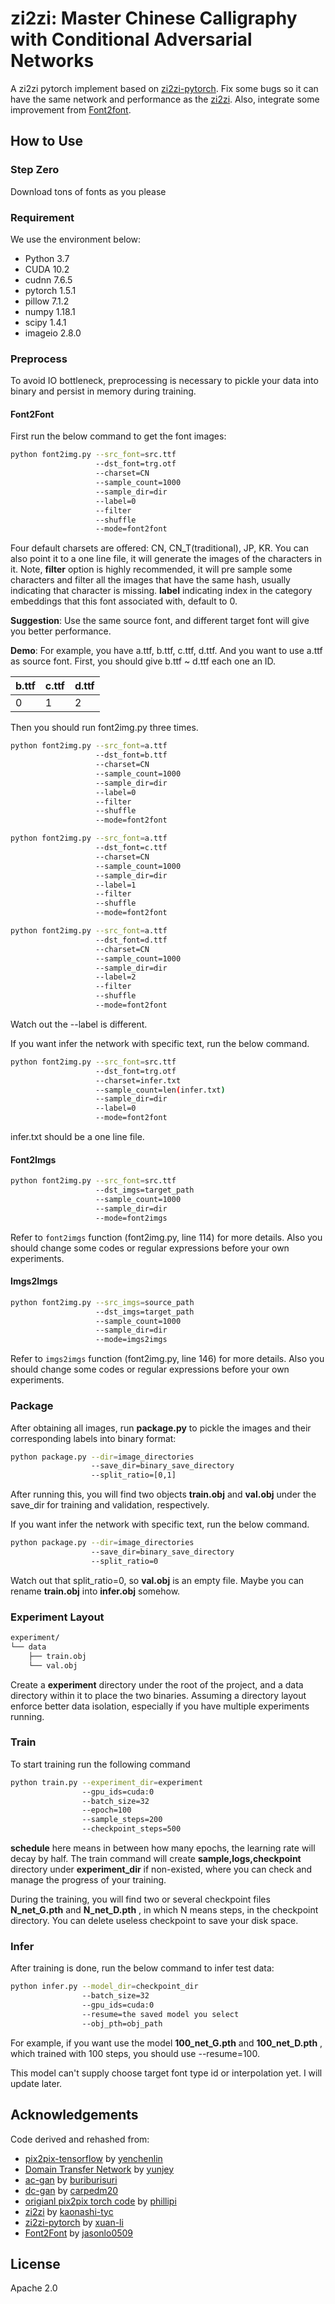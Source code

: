 # zi2zi: Master Chinese Calligraphy with Conditional Adversarial Networks

A zi2zi pytorch implement based on [zi2zi-pytorch](https://github.com/xuan-li/zi2zi-pytorch). Fix some bugs so it can have the same network and performance as the [zi2zi](https://github.com/kaonashi-tyc/zi2zi). Also, integrate some improvement from [Font2font](https://github.com/jasonlo0509/Font2Font).

## How to Use
### Step Zero
Download tons of fonts as you please
### Requirement

We use the environment below:

* Python 3.7
* CUDA 10.2
* cudnn 7.6.5
* pytorch 1.5.1
* pillow 7.1.2
* numpy 1.18.1
* scipy 1.4.1
* imageio 2.8.0

### Preprocess
To avoid IO bottleneck, preprocessing is necessary to pickle your data into binary and persist in memory during training.

#### Font2Font

First run the below command to get the font images:

```sh
python font2img.py --src_font=src.ttf
                   --dst_font=trg.otf
                   --charset=CN
                   --sample_count=1000
                   --sample_dir=dir
                   --label=0
                   --filter
                   --shuffle
                   --mode=font2font
```
Four default charsets are offered: CN, CN_T(traditional), JP, KR. You can also point it to a one line file, it will generate the images of the characters in it. Note, **filter** option is highly recommended, it will pre sample some characters and filter all the images that have the same hash, usually indicating that character is missing. **label** indicating index in the category embeddings that this font associated with, default to 0.

**Suggestion**: Use the same source font, and different target font will give you better performance.

**Demo**: For example, you have a.ttf, b.ttf, c.ttf, d.ttf. And you want to use a.ttf as source font. First, you should give b.ttf ~ d.ttf each one an ID.

| b.ttf | c.ttf | d.ttf |
| ----- | ----- | ----- |
| 0     | 1     | 2     |

Then you should run font2img.py three times.

```sh
python font2img.py --src_font=a.ttf
                   --dst_font=b.ttf
                   --charset=CN
                   --sample_count=1000
                   --sample_dir=dir
                   --label=0
                   --filter
                   --shuffle
                   --mode=font2font
```



```sh
python font2img.py --src_font=a.ttf
                   --dst_font=c.ttf
                   --charset=CN
                   --sample_count=1000
                   --sample_dir=dir
                   --label=1
                   --filter
                   --shuffle
                   --mode=font2font
```



```sh
python font2img.py --src_font=a.ttf
                   --dst_font=d.ttf
                   --charset=CN
                   --sample_count=1000
                   --sample_dir=dir
                   --label=2
                   --filter
                   --shuffle
                   --mode=font2font
```

Watch out the --label is different.

If you want infer the network with specific text, run the below command. 

```sh
python font2img.py --src_font=src.ttf
                   --dst_font=trg.otf
                   --charset=infer.txt
                   --sample_count=len(infer.txt)
                   --sample_dir=dir
                   --label=0
                   --mode=font2font
```

infer.txt should be a one line file. 

#### Font2Imgs

```sh
python font2img.py --src_font=src.ttf
                   --dst_imgs=target_path
                   --sample_count=1000
                   --sample_dir=dir
                   --mode=font2imgs
```

Refer to `font2imgs` function (font2img.py, line 114) for more details. Also you should change some codes or regular expressions before your own experiments.

#### Imgs2Imgs

```sh
python font2img.py --src_imgs=source_path
                   --dst_imgs=target_path
                   --sample_count=1000
                   --sample_dir=dir
                   --mode=imgs2imgs
```

Refer to `imgs2imgs` function (font2img.py, line 146) for more details. Also you should change some codes or regular expressions before your own experiments.

### Package

After obtaining all images, run **package.py** to pickle the images and their corresponding labels into binary format:

```sh
python package.py --dir=image_directories
                  --save_dir=binary_save_directory
                  --split_ratio=[0,1]
```

After running this, you will find two objects **train.obj** and **val.obj** under the save_dir for training and validation, respectively.

If you want infer the network with specific text, run the below command. 

```sh
python package.py --dir=image_directories
                  --save_dir=binary_save_directory
                  --split_ratio=0
```

Watch out that split_ratio=0, so **val.obj** is an empty file. Maybe you can rename **train.obj** into **infer.obj** somehow.

### Experiment Layout
```sh
experiment/
└── data
    ├── train.obj
    └── val.obj
```
Create a **experiment** directory under the root of the project, and a data directory within it to place the two binaries. Assuming a directory layout enforce better data isolation, especially if you have multiple experiments running.
### Train
To start training run the following command

```sh
python train.py --experiment_dir=experiment 
				--gpu_ids=cuda:0 
                --batch_size=32 
                --epoch=100
                --sample_steps=200 
                --checkpoint_steps=500
```
**schedule** here means in between how many epochs, the learning rate will decay by half. The train command will create **sample,logs,checkpoint** directory under **experiment_dir** if non-existed, where you can check and manage the progress of your training.

During the training, you will find two or several checkpoint files **N_net_G.pth** and **N_net_D.pth** , in which N means steps, in the checkpoint directory. You can delete useless checkpoint to save your disk space.

### Infer
After training is done, run the below command to infer test data:

```sh
python infer.py --model_dir=checkpoint_dir
                --batch_size=32
                --gpu_ids=cuda:0 
                --resume=the saved model you select
                --obj_pth=obj_path
```

For example, if you want use the model **100_net_G.pth** and **100_net_D.pth** , which trained with 100 steps, you should use --resume=100. 

This model can't supply choose target font type id or interpolation yet. I will update later.

## Acknowledgements
Code derived and rehashed from:

* [pix2pix-tensorflow](https://github.com/yenchenlin/pix2pix-tensorflow) by [yenchenlin](https://github.com/yenchenlin)
* [Domain Transfer Network](https://github.com/yunjey/domain-transfer-network) by [yunjey](https://github.com/yunjey)
* [ac-gan](https://github.com/buriburisuri/ac-gan) by [buriburisuri](https://github.com/buriburisuri)
* [dc-gan](https://github.com/carpedm20/DCGAN-tensorflow) by [carpedm20](https://github.com/carpedm20)
* [origianl pix2pix torch code](https://github.com/phillipi/pix2pix) by [phillipi](https://github.com/phillipi)
* [zi2zi](https://github.com/kaonashi-tyc/zi2zi) by [kaonashi-tyc](https://github.com/kaonashi-tyc)
* [zi2zi-pytorch](https://github.com/xuan-li/zi2zi-pytorch) by [xuan-li](https://github.com/xuan-li)
* [Font2Font](https://github.com/jasonlo0509/Font2Font) by [jasonlo0509](https://github.com/jasonlo0509)

## License
Apache 2.0

